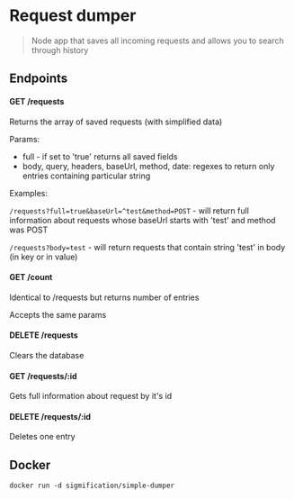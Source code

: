 # Request dumper
> Node app that saves all incoming requests and allows you to search through history

## Endpoints
#### GET /requests
Returns the array of saved requests (with simplified data)

Params:
- full - if set to 'true' returns all saved fields
- body, query, headers, baseUrl, method, date: regexes to return only entries containing particular string

Examples:

`/requests?full=true&baseUrl=^test&method=POST` - will return full information about requests whose baseUrl starts with 'test' and method was POST

`/requests?body=test` - will return requests that contain string 'test' in body (in key or in value)

#### GET /count
Identical to /requests but returns number of entries

Accepts the same params

#### DELETE /requests
Clears the database

#### GET /requests/:id
Gets full information about request by it's id

#### DELETE /requests/:id
Deletes one entry

## Docker
`docker run -d sigmification/simple-dumper`